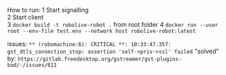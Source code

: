 How to run:
1 Start signalling  
2 Start client  
3 `docker build -t robolive-robot .` from root folder
4 `docker run --user root --env-file test.env --network host robolive-robot:latest`

issues:
`** (robomachine:6): CRITICAL **: 10:33:47.357: gst_dtls_connection_stop: assertion 'self->priv->ssl' failed`
"solved" by: `https://gitlab.freedesktop.org/gstreamer/gst-plugins-bad/-/issues/811`